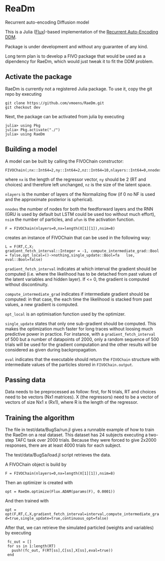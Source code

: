 # ReaDm
Recurrent auto-encoding Diffusion model

This is a Julia ([Flux](https://github.com/FluxML/Flux.jl))-based implementation of the [Recurrent Auto-Encoding DDM](https://www.biorxiv.org/content/early/2018/05/13/220517). 

Package is under development and without any guarantee of any kind.

Long term plan is to develop a FIVO package that would be used as a dipendency for RaeDm, which would just tweak it to fit the DDM problem.

Activate the package
--------------------
RaeDm is currently not a registered Julia package. 
To use it, copy the git repo by executing

```
git clone https://github.com/vmoens/RaeDm.git
git checkout dev
```

Next, the package can be activated from julia by executing 
```
julia> using Pkg
julia> Pkg.activate("./")
julia> using RaeDm
```

Building a model
----------------
A model can be built by calling the FIVOChain constructor:
```
FIVOChain(;nx::Int64=2,ny::Int64=2,nz::Int64=10,nlayers::Int64=0,nnodes::Int64=50,nsim::Int64=4,afun=elu)
```
where `nx` is the length of the regressor vector, `ny` should be 2 (RT and choices) and therefore left unchanged, `nz` is the size of the latent space.

`nlayers` is the number of layers of the Normalizing flow (if 0 no NF is used and the approximate posterior is spherical).

`nnodes` the number of nodes for both the feedforward layers and the RNN (GRU is used by default but LSTM could be used too without much effort), `nsim` the number of particles, and  `afun` is the activation function.

```
F = FIVOChain(nlayers=0,nx=length(X[1][1]),nsim=8)
```
creates an instance of FIVOChain that can be used in the following way:
```
L = F(RT,C,X;
gradient_fetch_interval::Integer = -1, compute_intermediate_grad::Bool = false,opt_local=()->nothing,single_update::Bool=fa   lse, eval::Bool=false)
```


`gradient_fetch_interval` indicates at which interval the gradient should be computed (i.e. where the likelihood has to be detached from past values of the latent variables and hidden layer). If <= 0, the gradient is computed without discontinuity.

`compute_intermediate_grad` indicates if intermediate gradient should be computed: in that case, the each time the likelihood is stacked from past values, a new gradient is computed.

`opt_local` is an optimisation function used by the optimizer.

`single_update` states that only one sub-gradient should be computed. This makes the optimization much faster for long traces without loosing much predictive power in practice. For instance, with a `gradient_fetch_interval` of 500 but a number of datapoints of 2000, only a random sequence of 500 trials will be used for the gradient computation and the other results will be considered as given during backpropagation.

`eval` indicates that the executable should return the `FIVOChain` structure with intermediate values of the particles stored in `FIVOChain.output`.

Passing data
------------
Data needs to be preprocessed as follow: first, for N trials, RT and choices need to be vectors (Nx1 matrices). X (the regressors) need to be a vector of vectors of size Nx1 x (Rx1), where R is the length of the regressor.

Training the algorithm
----------------------
The file in test/data/BugSa/run.jl gives a runnable example of how to train the RaeDm on a real dataset.
This dataset has 24 subjects executing a two-step TAFC task over 2000 trials. Because they were forced to give 2x2000 responses, there are at least 4000 trials for each subject.

The test/data/BugSa/load.jl script retrieves the data.

A FIVOChain object is build by

`F = FIVOChain(nlayers=0,nx=length(X[1][1]),nsim=8)`

Then an optimizer is created with

`opt = RaeDm.optimize(Flux.ADAM(params(F), 0.0001))`

And then trained with

`opt = opt(F,RT,C,X,gradient_fetch_interval=interval,compute_intermediate_grad=true,single_update=true,continuous_opt=false)`

After that, we can retrieve the simulated particled (weights and variables) by executing
```
 fc_out = []
 for ss in 1:length(RT)
   push!(fc_out, F(RT[ss],C[ss],X[ss],eval=true))
 end
```


